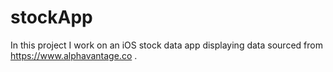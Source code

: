 # stockApp
In this project I work on an iOS stock data app displaying data sourced from https://www.alphavantage.co .
